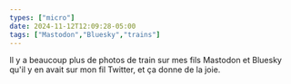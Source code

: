 ```yaml
---
types: ["micro"]
date: 2024-11-12T12:09:28-05:00
tags: ["Mastodon","Bluesky","trains"]
---
```

Il y a beaucoup plus de photos de train sur mes fils Mastodon et Bluesky qu'il y en avait sur mon fil Twitter, et ça donne de la joie.
